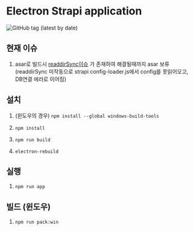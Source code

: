 # Electron Strapi application

![GitHub tag (latest by date)](https://img.shields.io/github/v/tag/darron1217/electron-strapi)

## 현재 이슈
1. asar로 빌드시 [readdirSync이슈](https://github.com/electron/electron/pull/24062#issuecomment-687702317) 가 존재하여 해결될때까지 asar 보류
(readdirSync 미작동으로 strapi config-loader.js에서 config를 못읽어오고, DB연결 에러로 이어짐)

## 설치

1. (윈도우의 경우) `npm install --global windows-build-tools`

2. `npm install`

3. `npm run build`

4. `electron-rebuild`

## 실행

1. `npm run app`

## 빌드 (윈도우)

1. `npm run pack:win`
